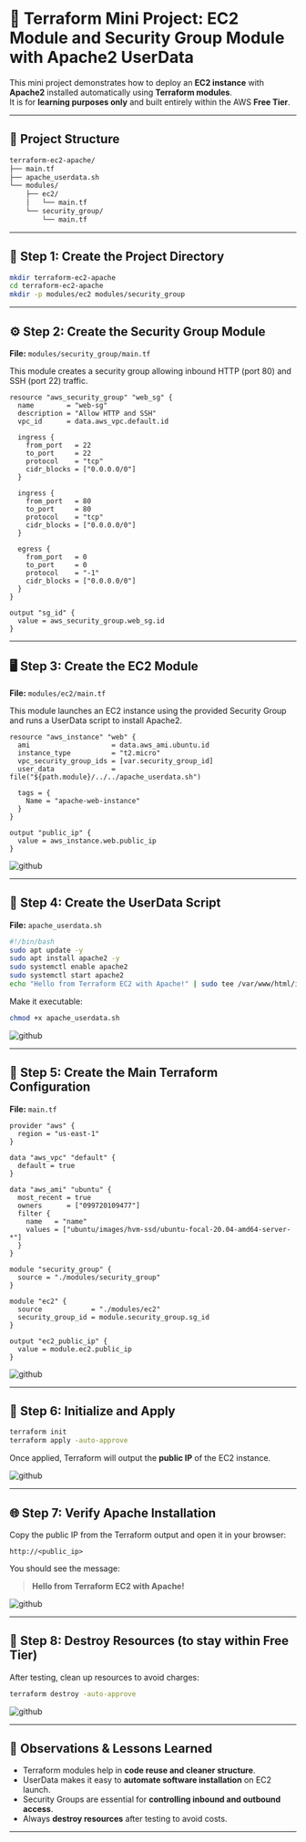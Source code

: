 # 🚀 Terraform Mini Project: EC2 Module and Security Group Module with Apache2 UserData

This mini project demonstrates how to deploy an **EC2 instance** with **Apache2** installed automatically using **Terraform modules**.  
It is for **learning purposes only** and built entirely within the AWS **Free Tier**.

---

## 📁 Project Structure

```bash
terraform-ec2-apache/
├── main.tf
├── apache_userdata.sh
└── modules/
    ├── ec2/
    │   └── main.tf
    └── security_group/
        └── main.tf
````

---

## 🧩 Step 1: Create the Project Directory

```bash
mkdir terraform-ec2-apache
cd terraform-ec2-apache
mkdir -p modules/ec2 modules/security_group
```

---

## ⚙️ Step 2: Create the Security Group Module

**File:** `modules/security_group/main.tf`

This module creates a security group allowing inbound HTTP (port 80) and SSH (port 22) traffic.

```hcl
resource "aws_security_group" "web_sg" {
  name        = "web-sg"
  description = "Allow HTTP and SSH"
  vpc_id      = data.aws_vpc.default.id

  ingress {
    from_port   = 22
    to_port     = 22
    protocol    = "tcp"
    cidr_blocks = ["0.0.0.0/0"]
  }

  ingress {
    from_port   = 80
    to_port     = 80
    protocol    = "tcp"
    cidr_blocks = ["0.0.0.0/0"]
  }

  egress {
    from_port   = 0
    to_port     = 0
    protocol    = "-1"
    cidr_blocks = ["0.0.0.0/0"]
  }
}

output "sg_id" {
  value = aws_security_group.web_sg.id
}
```

---

## 🖥️ Step 3: Create the EC2 Module

**File:** `modules/ec2/main.tf`

This module launches an EC2 instance using the provided Security Group and runs a UserData script to install Apache2.

```hcl
resource "aws_instance" "web" {
  ami                    = data.aws_ami.ubuntu.id
  instance_type          = "t2.micro"
  vpc_security_group_ids = [var.security_group_id]
  user_data              = file("${path.module}/../../apache_userdata.sh")

  tags = {
    Name = "apache-web-instance"
  }
}

output "public_ip" {
  value = aws_instance.web.public_ip
}
```

![github](img/ec2-instance.png)

---

## 📜 Step 4: Create the UserData Script

**File:** `apache_userdata.sh`

```bash
#!/bin/bash
sudo apt update -y
sudo apt install apache2 -y
sudo systemctl enable apache2
sudo systemctl start apache2
echo "Hello from Terraform EC2 with Apache!" | sudo tee /var/www/html/index.html
```

Make it executable:

```bash
chmod +x apache_userdata.sh
```

![github](img/userdata.png)

---

## 🧠 Step 5: Create the Main Terraform Configuration

**File:** `main.tf`

```hcl
provider "aws" {
  region = "us-east-1"
}

data "aws_vpc" "default" {
  default = true
}

data "aws_ami" "ubuntu" {
  most_recent = true
  owners      = ["099720109477"]
  filter {
    name   = "name"
    values = ["ubuntu/images/hvm-ssd/ubuntu-focal-20.04-amd64-server-*"]
  }
}

module "security_group" {
  source = "./modules/security_group"
}

module "ec2" {
  source            = "./modules/ec2"
  security_group_id = module.security_group.sg_id
}

output "ec2_public_ip" {
  value = module.ec2.public_ip
}
```

![github](img/main-tf.png)

---

## 🚀 Step 6: Initialize and Apply

```bash
terraform init
terraform apply -auto-approve
```

Once applied, Terraform will output the **public IP** of the EC2 instance.

![github](img/terraform-apply.png)

---

## 🌐 Step 7: Verify Apache Installation

Copy the public IP from the Terraform output and open it in your browser:

```
http://<public_ip>
```

You should see the message:

> **Hello from Terraform EC2 with Apache!**

![github](img/apache-homepage.png)

---

## 🧹 Step 8: Destroy Resources (to stay within Free Tier)

After testing, clean up resources to avoid charges:

```bash
terraform destroy -auto-approve
```

![github](img/terraform-destroy.png)

---

## 🧾 Observations & Lessons Learned

* Terraform modules help in **code reuse and cleaner structure**.
* UserData makes it easy to **automate software installation** on EC2 launch.
* Security Groups are essential for **controlling inbound and outbound access**.
* Always **destroy resources** after testing to avoid costs.

---
